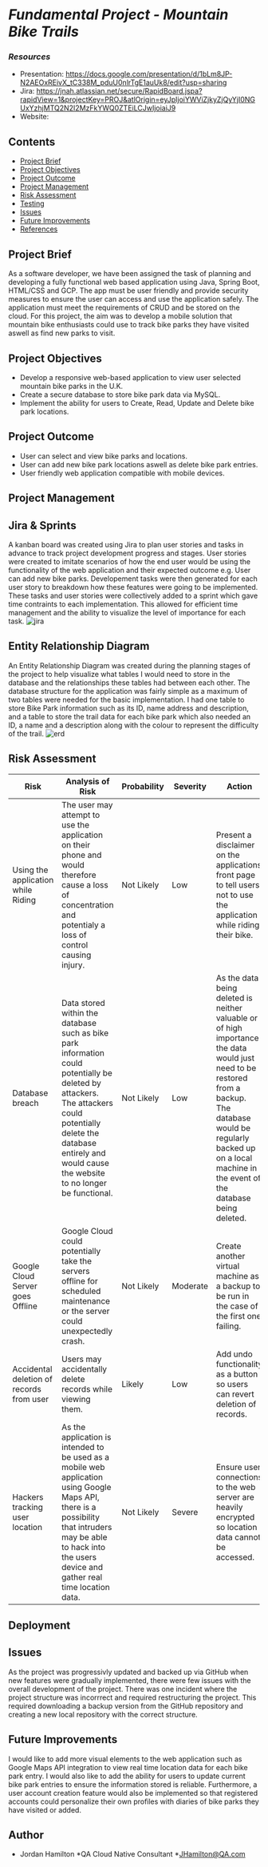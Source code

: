 # **_Fundamental Project - Mountain Bike Trails_**

### **_Resources_**
 * Presentation: https://docs.google.com/presentation/d/1bLm8JP-N2AEOxREivX_tC338M_pduU0nlrTgE1auUk8/edit?usp=sharing
 * Jira: https://jnah.atlassian.net/secure/RapidBoard.jspa?rapidView=1&projectKey=PROJ&atlOrigin=eyJpIjoiYWViZjkyZjQyYjI0NGUxYzhjMTQ2N2I2MzFkYWQ0ZTEiLCJwIjoiaiJ9
 * Website:
 
## Contents
* [Project Brief](#project-brief)
* [Project Objectives](#project-objectives)
* [Project Outcome](#project-outcome)
* [Project Management](#project-management)
* [Risk Assessment](#risk-assessment)
* [Testing](#testing)
* [Issues](#issues)
* [Future Improvements](#future-improvements)
* [References](#references)

## Project Brief
As a software developer, we have been assigned the task of planning and developing a fully functional web based application using Java, Spring Boot, HTML/CSS and GCP. The app must be user friendly and provide security measures to ensure the user can access and use the application safely. The application must meet the requirements of CRUD and be stored on the cloud. For this project, the aim was to develop a mobile solution that mountain bike enthusiasts could use to track bike parks they have visited aswell as find new parks to visit.

## Project Objectives
* Develop a responsive web-based application to view user selected mountain bike parks in the U.K.
* Create a secure database to store bike park data via MySQL.
* Implement the ability for users to Create, Read, Update and Delete bike park locations.

## Project Outcome
* User can select and view bike parks and locations.
* User can add new bike park locations aswell as delete bike park entries.
* User friendly web application compatible with mobile devices.


## Project Management

## Jira & Sprints
A kanban board was created using Jira to plan user stories and tasks in advance to track project development progress and stages. User stories were created to imitate scenarios of how the end user would be using the functionality of the web application and their expected outcome e.g. User can add new bike parks. Developement tasks were then generated for each user story to breakdown how these features were going to be implemented. These tasks and user stories were collectively added to a sprint which gave time contraints to each implementation. This allowed for efficient time management and the ability to visualize the level of importance for each task. 
![jira](https://i.imgur.com/tV5gTFP.png)

## Entity Relationship Diagram
An Entity Relationship Diagram was created during the planning stages of the project to help visualize what tables I would need to store in the database and the relationships these tables had between each other. The database structure for the application was fairly simple as a maximum of two tables were needed for the basic implementation. I had one table to store Bike Park information such as its ID, name address and description, and a table to store the trail data for each bike park which also needed an ID, a name and a description along with the colour to represent the difficulty of the trail.
![erd](https://i.imgur.com/VWKcqB5.png)

## Risk Assessment
| Risk                                     | Analysis of Risk                                                                                                                                                                                                                 | Probability | Severity | Action                                                                                                                                                                                                                               |
|------------------------------------------|----------------------------------------------------------------------------------------------------------------------------------------------------------------------------------------------------------------------------------|-------------|----------|--------------------------------------------------------------------------------------------------------------------------------------------------------------------------------------------------------------------------------------|
| Using the application while Riding       | The user may attempt to use the application on their phone and would therefore cause a loss of concentration and potentialy a loss of control causing injury.                                                                    | Not Likely  | Low      | Present a disclaimer on the applications front page to tell users not to use the  application while riding their bike.                                                                                                               |
| Database breach                          | Data stored within the database such as bike park information could  potentially be deleted by attackers. The attackers could potentially  delete the database entirely and would cause the website to no longer be  functional. | Not Likely  | Low      | As the data being deleted is neither valuable or of high importance the data would just need to be restored from a backup. The database would be regularly backed up on a  local machine in the event of the database being deleted. |
| Google Cloud Server goes Offline         | Google Cloud could potentially take the servers offline for scheduled maintenance or the server could unexpectedly crash.                                                                                                        | Not Likely  | Moderate | Create another virtual machine as a backup to be run in the case of the first one failing.                                                                                                                                           |
| Accidental deletion of records from user | Users may accidentally delete records while viewing them.                                                                                                                                                                        | Likely      | Low      | Add undo functionality as a button so users can revert deletion of records.                                                                                                                                                          |
| Hackers tracking user location           | As the application is intended to be used as a mobile web application using Google Maps API, there is a possibility that intruders may be able to hack into the users device and gather real time location data.                 | Not Likely  | Severe   | Ensure user connections to the web server are heavily encrypted so location data cannot be accessed.                                                                                                                                 |

## Deployment


## Issues
As the project was progressivly updated and backed up via GitHub when new features were gradually implemented, there were few issues with the overall development of the project. There was one incident where the project structure was incorrrect and required restructuring the project. This required downloading a backup version from the GitHub repository and creating a new local repository with the correct structure.

## Future Improvements
I would like to add more visual elements to the web application such as Google Maps API integration to view real time location data for each bike park entry. I would also like to add the ability for users to update current bike park entries to ensure the information stored is reliable. Furthermore, a user account creation feature would also be implemented so that registered accounts could personalize their own profiles with diaries of bike parks they have visited or added.

## Author
* Jordan Hamilton
*QA Cloud Native Consultant
*JHamilton@QA.com
